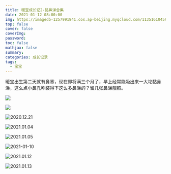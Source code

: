 ```yaml
---
title: 暖宝成长记2-黏鼻涕合集
date: 2021-01-12 08:00:00
img: https://imagedb-1257991841.cos.ap-beijing.myqcloud.com/11351610459582_.pic.jpg
top: false
cover: false
coverImg: 
password: 
toc: false
mathjax: false
summary: 
categories: 成长记录
tags:
  - 宝宝
---
```


暖宝出生第二天就有鼻塞，现在即将满三个月了，早上经常能吸出来一大坨黏鼻涕，这么点小鼻孔咋装得下这么多鼻涕的？留几张鼻涕靓照。

![](https://imagedb-1257991841.cos.ap-beijing.myqcloud.com/11361610459592_.pic_hd.jpg)

![](https://imagedb-1257991841.cos.ap-beijing.myqcloud.com/11341610459560_.pic.jpg)

![2020.12.21](https://imagedb-1257991841.cos.ap-beijing.myqcloud.com/11381610460119_.pic.jpg)

![2021.01.04](https://imagedb-1257991841.cos.ap-beijing.myqcloud.com/11351610459582_.pic.jpg)

![2021.01.05](https://imagedb-1257991841.cos.ap-beijing.myqcloud.com/11411610549138_.pic.jpg)

![2021-01-10](https://imagedb-1257991841.cos.ap-beijing.myqcloud.com/image-20210112215114964.jpg)

![2021.01.12](https://imagedb-1257991841.cos.ap-beijing.myqcloud.com/11401610549040_.pic.jpg)

![2021.01.13](https://imagedb-1257991841.cos.ap-beijing.myqcloud.com/11391610546219_.pic.jpg)